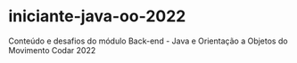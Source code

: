 # iniciante-java-oo-2022
Conteúdo e desafios do módulo Back-end - Java e Orientação a Objetos do Movimento Codar 2022

